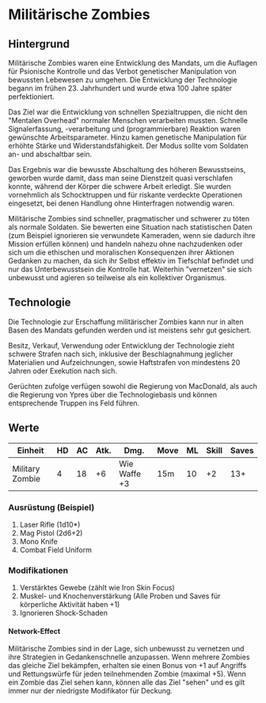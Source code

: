 # Militärische Zombies

## Hintergrund

Militärische Zombies waren eine Entwicklung des Mandats, um die Auflagen für Psionische Kontrolle und das Verbot genetischer Manipulation von bewussten Lebewesen zu umgehen. Die Entwicklung der Technologie begann im frühen 23. Jahrhundert und wurde etwa 100 Jahre später perfektioniert.

Das Ziel war die Entwicklung von schnellen Spezialtruppen, die nicht den "Mentalen Overhead" normaler Menschen verarbeiten mussten. Schnelle Signalerfassung, -verarbeitung und (programmierbare) Reaktion waren gewünschte Arbeitsparameter. Hinzu kamen genetische Manipulation für erhöhte Stärke und Widerstandsfähigkeit. Der Modus sollte vom Soldaten an- und abschaltbar sein.

Das Ergebnis war die bewusste Abschaltung des höheren Bewusstseins, geworben wurde damit, dass man seine Dienstzeit quasi verschlafen konnte, während der Körper die schwere Arbeit erledigt. Sie wurden vornehmlich als Schocktruppen und für riskante verdeckte Operationen eingesetzt, bei denen Handlung ohne Hinterfragen notwendig waren.

Militärische Zombies sind schneller, pragmatischer und schwerer zu töten als normale Soldaten. Sie bewerten eine Situation nach statistischen Daten (zum Beispiel ignorieren sie verwundete Kameraden, wenn sie dadurch ihre Mission erfüllen können) und handeln nahezu ohne nachzudenken oder sich um die ethischen und moralischen Konsequenzen ihrer Aktionen Gedanken zu machen, da sich ihr Selbst effektiv im Tiefschlaf befindet und nur das Unterbewusstsein die Kontrolle hat. Weiterhin "vernetzen" sie sich unbewusst und agieren so teilweise als ein kollektiver Organismus.

## Technologie

Die Technologie zur Erschaffung militärischer Zombies kann nur in alten Basen des Mandats gefunden werden und ist meistens sehr gut gesichert.

Besitz, Verkauf, Verwendung oder Entwicklung der Technologie zieht schwere Strafen nach sich, inklusive der Beschlagnahmung jeglicher Materialien und Aufzeichnungen, sowie Haftstrafen von mindestens 20 Jahren oder Exekution nach sich.

Gerüchten zufolge verfügen sowohl die Regierung von MacDonald, als auch die Regierung von Ypres über die Technologiebasis und können entsprechende Truppen ins Feld führen.

## Werte

| Einheit         | HD   | AC   | Atk. | Dmg.    | Move | ML   | Skill | Saves |
| --------------- | ---- | ---- | ---- | ------- | ---- | ---- | ----- | ----- |
| Military Zombie | 4    | 18   | +6   | Wie Waffe +3 | 15m  | 10   | +2    | 13+   |

### Ausrüstung (Beispiel)

1. Laser Rifle (1d10*)
2. Mag Pistol (2d6+2)
3. Mono Knife
4. Combat Field Uniform

### Modifikationen

1. Verstärktes Gewebe (zählt wie Iron Skin Focus)
2. Muskel- und Knochenverstärkung (Alle Proben und Saves für körperliche Aktivität haben +1)
3. Ignorieren Shock-Schaden

#### Network-Effect

Militärische Zombies sind in der Lage, sich unbewusst zu vernetzen und ihre Strategien in Gedankenschnelle anzupassen.
Wenn mehrere Zombies das gleiche Ziel bekämpfen, erhalten sie einen Bonus von +1 auf Angriffs und Rettungswürfe für jeden teilnehmenden Zombie (maximal +5). Wenn ein Zombie das Ziel sehen kann, können alle das Ziel "sehen" und es gilt immer nur der niedrigste Modifikator für Deckung.